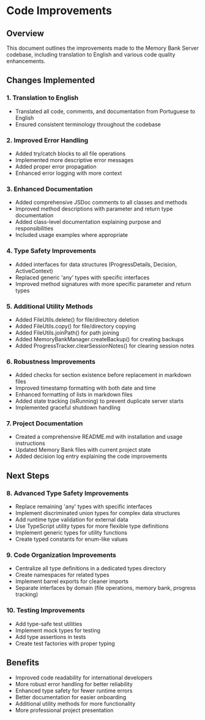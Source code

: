 # Code Improvements

## Overview

This document outlines the improvements made to the Memory Bank Server codebase, including translation to English and various code quality enhancements.

## Changes Implemented

### 1. Translation to English

- Translated all code, comments, and documentation from Portuguese to English
- Ensured consistent terminology throughout the codebase

### 2. Improved Error Handling

- Added try/catch blocks to all file operations
- Implemented more descriptive error messages
- Added proper error propagation
- Enhanced error logging with more context

### 3. Enhanced Documentation

- Added comprehensive JSDoc comments to all classes and methods
- Improved method descriptions with parameter and return type documentation
- Added class-level documentation explaining purpose and responsibilities
- Included usage examples where appropriate

### 4. Type Safety Improvements

- Added interfaces for data structures (ProgressDetails, Decision, ActiveContext)
- Replaced generic 'any' types with specific interfaces
- Improved method signatures with more specific parameter and return types

### 5. Additional Utility Methods

- Added FileUtils.delete() for file/directory deletion
- Added FileUtils.copy() for file/directory copying
- Added FileUtils.joinPath() for path joining
- Added MemoryBankManager.createBackup() for creating backups
- Added ProgressTracker.clearSessionNotes() for clearing session notes

### 6. Robustness Improvements

- Added checks for section existence before replacement in markdown files
- Improved timestamp formatting with both date and time
- Enhanced formatting of lists in markdown files
- Added state tracking (isRunning) to prevent duplicate server starts
- Implemented graceful shutdown handling

### 7. Project Documentation

- Created a comprehensive README.md with installation and usage instructions
- Updated Memory Bank files with current project state
- Added decision log entry explaining the code improvements

## Next Steps

### 8. Advanced Type Safety Improvements

- Replace remaining 'any' types with specific interfaces
- Implement discriminated union types for complex data structures
- Add runtime type validation for external data
- Use TypeScript utility types for more flexible type definitions
- Implement generic types for utility functions
- Create typed constants for enum-like values

### 9. Code Organization Improvements

- Centralize all type definitions in a dedicated types directory
- Create namespaces for related types
- Implement barrel exports for cleaner imports
- Separate interfaces by domain (file operations, memory bank, progress tracking)

### 10. Testing Improvements

- Add type-safe test utilities
- Implement mock types for testing
- Add type assertions in tests
- Create test factories with proper typing

## Benefits

- Improved code readability for international developers
- More robust error handling for better reliability
- Enhanced type safety for fewer runtime errors
- Better documentation for easier onboarding
- Additional utility methods for more functionality
- More professional project presentation
